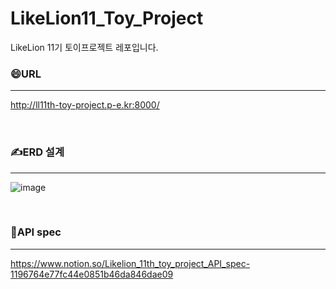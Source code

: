# LikeLion11_Toy_Project
LikeLion 11기 토이프로젝트 레포입니다.

### 😄URL
---
http://ll11th-toy-project.p-e.kr:8000/

<br/>  

### ✍️ERD 설계
---
![image](https://file.notion.so/f/s/f78db058-dc0f-421a-85be-90682c44e722/visitLog.png?id=15b9b6e3-e480-4036-aaa7-f7b4b5f32d0a&table=block&spaceId=9997a1ac-d414-4c7f-b56e-45cd95e21bc6&expirationTimestamp=1683806525415&signature=sqMuI6c2nJPcpB15Y_ijmrUv46hgEk3u9CYvj8f1Y6s&downloadName=visitLog.png)
   
<br/>
    
### 🔎API spec
---
https://www.notion.so/Likelion_11th_toy_project_API_spec-1196764e77fc44e0851b46da846dae09
